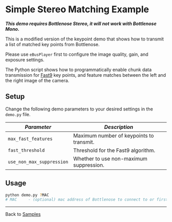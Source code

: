 # Simple Stereo Matching Example

***This demo requires Bottlenose Stereo, it will not work with Bottlenose Mono.***

This is a modified version of the keypoint demo that shows how to transmit a list of matched key points
from Bottlenose.

Please use ```eBusPlayer``` first to configure the image quality, gain, and exposure settings.

The Python script shows how to programmatically enable chunk data transmission for 
[Fast9](https://en.wikipedia.org/wiki/Features_from_accelerated_segment_test) key points, and
feature matches between the left and the right image of the camera.

## Setup

Change the following demo parameters to your desired settings in the ```demo.py``` file.

| ***Parameter***               | ***Description***                               |
|-------------------------------|-------------------------------------------------|
| ```max_fast_features```       | Maximum number of keypoints to transmit.        |
| ```fast_threshold```          | Threshold for the Fast9 algorithm.              |
| ```use_non_max_suppression``` | Whether to use non-maximum suppression.         |

## Usage

```bash
python demo.py ?MAC
# MAC     - (optional) mac address of Bottlenose to connect to or first one
```

----
Back to [Samples](../README.md)